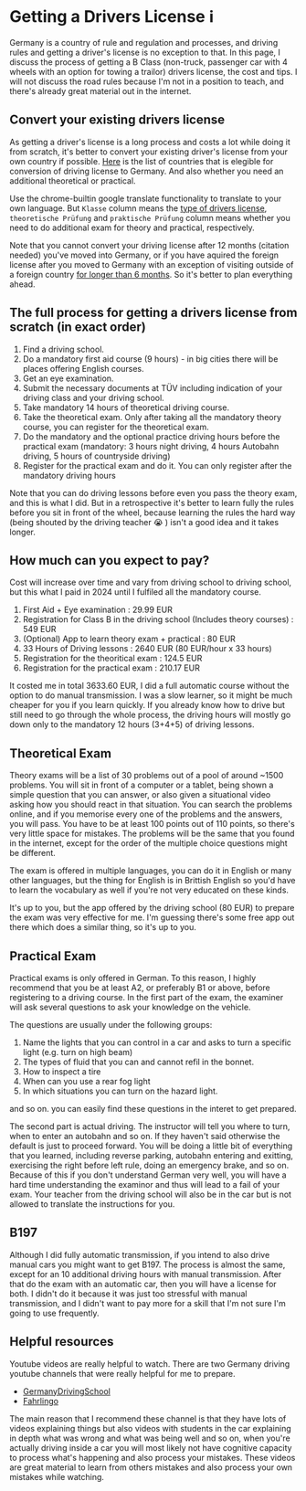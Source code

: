 # Getting a Drivers License :information_source:

Germany is a country of rule and regulation and processes, and driving rules and getting a driver's license is no exception to that. In this page, I discuss the process of getting a B Class (non-truck, passenger car with 4 wheels with an option for towing a trailor) drivers license, the cost and tips. I will not discuss the road rules because I'm not in a position to teach, and there's already great material out in the internet. 

## Convert your existing drivers license

As getting a driver's license is a long process and costs a lot while doing it from scratch, it's better to convert your existing driver's license from your own country if possible. [Here](https://www.gesetze-im-internet.de/fev_2010/anlage_11.html) is the list of countries that is elegible for conversion of driving license to Germany. And also whether you need an additional theoretical or practical. 

Use the chrome-builtin google translate functionality to translate to your own language. But `Klasse` column means the [type of drivers license](https://bmdv.bund.de/SharedDocs/EN/Articles/StV/Roadtraffic/driving-licence-categories-overview.html), `theoretische Prüfung` and `praktische Prüfung` column means whether you need to do additional exam for theory and practical, respectively.

Note that you cannot convert your driving license after 12 months (citation needed) you've moved into Germany, or if you have aquired the foreign license after you moved to Germany with an exception of visiting outside of a foreign country 
 [for longer than 6 months](https://www.berlin.de/labo/mobilitaet/fahrerlaubnisse-personen-und-gueterbefoerderung/fahrerlaubnis-fuehrerschein/artikel.507450.php). So it's better to plan everything ahead.

## The full process for getting a drivers license from scratch (in exact order)

1. Find a driving school.
1. Do a mandatory first aid course (9 hours) - in big cities there will be places offering English courses.
1. Get an eye examination.
1. Submit the necessary documents at TÜV including indication of your driving class and your driving school.
1. Take mandatory 14 hours of theoretical driving course.
1. Take the theoretical exam. Only after taking all the mandatory theory course, you can register for the theoretical exam.
1. Do the mandatory and the optional practice driving hours before the practical exam (mandatory: 3 hours night driving, 4 hours Autobahn driving, 5 hours of countryside driving)
1. Register for the practical exam and do it. You can only register after the mandatory driving hours

Note that you can do driving lessons before even you pass the theory exam, and this is what I did. But in a retrospective it's better to learn fully the rules before you sit in front of the wheel, because learning the rules the hard way (being shouted by the driving teacher :sob: ) isn't a good idea and it takes longer.

## How much can you expect to pay? 

Cost will increase over time and vary from driving school to driving school, but this what I paid in 2024 until I fulfiled all the mandatory course.

1. First Aid + Eye examination : 29.99 EUR
1. Registration for Class B in the driving school (Includes theory courses) : 549 EUR
1. (Optional) App to learn theory exam + practical : 80 EUR
1. 33 Hours of Driving lessons : 2640 EUR (80 EUR/hour x 33 hours)
1. Registration for the theoritical exam : 124.5 EUR
1. Registration for the practical exam : 210.17 EUR

It costed me in total 3633.60 EUR, I did a full automatic course without the option to do manual transmission. I was a slow learner, so it might be much cheaper for you if you learn quickly. If you already know how to drive but still need to go through the whole process, the driving hours will mostly go down only to the mandatory 12 hours (3+4+5) of driving lessons.

## Theoretical Exam

Theory exams will be a list of 30 problems out of a pool of around ~1500 problems. You will sit in front of a computer or a tablet, being shown a simple question that you can answer, or also given a situational video asking how you should react in that situation. You can search the problems online, and if you memorise every one of the problems and the answers, you will pass. You have to be at least 100 points out of 110 points, so there's very little space for mistakes. The problems will be the same that you found in the internet, except for the order of the multiple choice questions might be different. 

The exam is offered in multiple languages, you can do it in English or many other languages, but the thing for English is in Brittish English so you'd have to learn the vocabulary as well if you're not very educated on these kinds. 

It's up to you, but the app offered by the driving school (80 EUR) to prepare the exam was very effective for me. I'm guessing there's some free app out there which does a similar thing, so it's up to you.  

## Practical Exam

Practical exams is only offered in German. To this reason, I highly recommend that you be at least A2, or preferably B1 or above, before registering to a driving course. In the first part of the exam, the examiner will ask several questions to ask your knowledge on the vehicle. 

The questions are usually under the following groups:

1. Name the lights that you can control in a car and asks to turn a specific light (e.g. turn on high beam)
1. The types of fluid that you can and cannot refil in the bonnet. 
1. How to inspect a tire
1. When can you use a rear fog light
1. In which situations you can turn on the hazard light. 

and so on. you can easily find these questions in the interet to get prepared.

The second part is actual driving. The instructor will tell you where to turn, when to enter an autobahn and so on. If they haven't said otherwise the default is just to proceed forward. You will be doing a little bit of everything that you learned, including reverse parking, autobahn entering and exitting, exercising the right before left rule, doing an emergency brake, and so on. Because of this if you don't understand German very well, you will have a hard time understanding the examinor and thus will lead to a fail of your exam. Your teacher from the driving school will also be in the car but is not allowed to translate the instructions for you. 

## B197 

Although I did fully automatic transmission, if you intend to also drive manual cars you might want to get B197. The process is almost the same, except for an 10 additional driving hours with manual transmission. After that do the exam with an automatic car, then you will have a license for both. I didn't do it because it was just too stressful with manual transmission, and I didn't want to pay more for a skill that I'm not sure I'm going to use frequently.  

## Helpful resources

Youtube videos are really helpful to watch. There are two Germany driving youtube channels that were really helpful for me to prepare.

- [GermanyDrivingSchool](https://www.youtube.com/@GermanDrivingSchool)
- [Fahrlingo](https://www.youtube.com/@fahrlingo)

The main reason that I recommend these channel is that they have lots of videos explaining things but also videos with students in the car explaining in depth what was wrong and what was being well and so on, when you're actually driving inside a car you will most likely not have cognitive capacity to process what's happening and also process your mistakes. These videos are great material to learn from others mistakes and also process your own mistakes while watching.   
